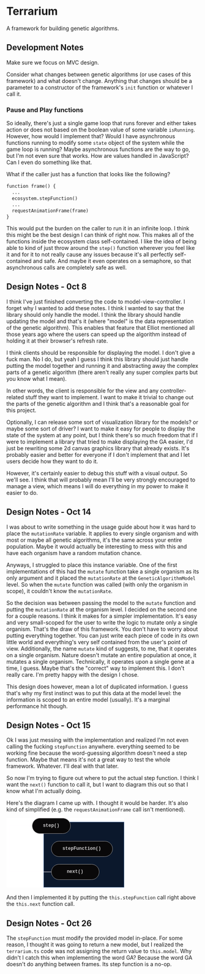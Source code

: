 # Terrarium

A framework for building genetic algorithms.

## Development Notes

Make sure we focus on MVC design.

Consider what changes between genetic algorithms (or use cases of this 
framework) and what doesn't change. Anything that changes should be a parameter 
to a constructor of the framework's `init` function or whatever I call it.

### Pause and Play functions

So ideally, there's just a single game loop that runs forever and either takes 
action or does not based on the boolean value of some variable `isRunning`. 
However, how would I implement that? Would I have asynchronous functions running 
to modify some `state` object of the system while the game loop is running? 
Maybe asynchronous functions are the way to go, but I'm not even sure that 
works. How are values handled in JavaScript? Can I even do something like that.

What if the caller just has a function that looks like the following?
```
function frame() {
  ...
  ecosystem.stepFunction()
  ...
  requestAnimationFrame(frame)
}
```

This would put the burden on the caller to run it in an infinite loop. I think 
this might be the best design I can think of right now. This makes all of the 
functions inside the ecosystem class self-contained. I like the idea of being 
able to kind of just throw around the `step()` function wherever you feel like 
it and for it to not really cause any issues because it's all perfectly 
self-contained and safe. And maybe it even operates on a semaphore, so that 
asynchronous calls are completely safe as well.

## Design Notes - 0ct 8

I think I've just finished converting the code to model-view-controller. I 
forget why I wanted to add these notes. I think I wanted to say that the library
should only handle the model. I think the library should handle updating the 
model and that's it (where "model" is the data representation of the genetic
algorithm). This enables that feature that Elliot mentioned all those years ago
where the users can speed up the algorithm instead of holding it at their 
browser's refresh rate.

I think clients should be responsible for displaying the model. I don't give a 
fuck man. No I do, but yeah I guess I think this library should just handle 
putting the model together and running it and abstracting away the complex parts
of a genetic algorithm (there aren't really any super complex parts but you 
know what I mean).

In other words, the client is responsible for the view and any 
controller-related stuff they want to implement. I want to make it trivial to 
change out the parts of the genetic algorithm and I think that's a reasonable 
goal for this project.

Optionally, I can release some sort of visualization library for the models? or 
maybe some sort of driver? I want to make it easy for people to display the 
state of the system at any point, but I think there's so much freedom that if I
were to implement a library that tried to make displaying the GA easier, I'd 
just be rewriting some 2d canvas graphics library that already exists. It's 
probably easier and better for everyone if I don't implement that and I let 
users decide how they want to do it.

However, it's certainly easier to debug this stuff with a visual output. So 
we'll see. I think that will probably mean I'll be very strongly encouraged to 
manage a view, which means I will do everything in my power to make it easier to 
do.

## Design Notes - Oct 14

I was about to write something in the usage guide about how it was hard to 
place the `mutationRate` variable. It applies to every single organism and with
most or maybe all genetic algorithms, it's the same across your entire 
population. Maybe it would actually be interesting to mess with this and have
each organism have a random mutation chance.

Anyways, I struggled to place this instance variable. One of the first
implementations of this had the `mutate` function take a single organism as its
only argument and it placed the `mutationRate` at the `GeneticAlgorithmModel` 
level. So when the `mutate` function was called (with only the organism in 
scope), it couldn't know the `mutationRate`.

So the decision was between passing the model to the `mutate` function and 
putting the `mutationRate` at the organism level. I decided on the second one 
for a couple reasons. I think it makes for a simpler implementation. It's easy
and very small-scoped for the user to write the logic to mutate only a single 
organism. That's the draw of this framework. You don't have to worry about 
putting everything together. You can just write each piece of code in its own 
little world and everything's very self contained from the user's point of view.
Additionally, the name `mutate` kind of suggests, to me, that it operates on a
single organism. Nature doesn't mutate an entire population at once, it 
mutates a single organism. Technically, it operates upon a single gene at a 
time, I guess. Maybe that's the "correct" way to implement this. I don't really
care. I'm pretty happy with the design I chose.

This design does however, mean a lot of duplicated information. I guess that's 
why my first instinct was to put this data at the model level: the information
is scoped to an entire model (usually). It's a marginal performance hit though.

## Design Notes - Oct 15

Ok I was just messing with the implementation and realized I'm not even calling
the fucking `stepFunction` anywhere. everything seemed to be working fine
because the word-guessing algorithm doesn't need a step function. Maybe that 
means it's not a great way to test the whole framework. Whatever. I'll deal with 
that later.

So now I'm trying to figure out where to put the actual step function. I think I
want the `next()` function to call it, but I want to diagram this out so that I
know what I'm actually doing.

Here's the diagram I came up with. I thought it would be harder. It's also 
kind of simplified (e.g. the `requestAnimationFrame` call isn't mentioned).

![step function diagram](../assets/stepFunction.png)

And then I implemented it by putting the `this.stepFunction` call right above 
the `this.next` function call.

## Design Notes - 0ct 26

The `stepFunction` must modify the provided model in-place. For some reason, I 
thought it was going to return a new model, but I realized the `terrarium.ts` 
code was not assigning the return value to `this.model`. Why didn't I catch this
when implementing the word GA? Because the word GA doesn't do anything between
frames. Its step function is a no-op.
